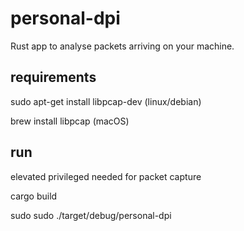 # personal-dpi
Rust app to analyse packets arriving on your machine.

## requirements
sudo apt-get install libpcap-dev (linux/debian)

brew install libpcap (macOS)

## run
elevated privileged needed for packet capture

cargo build

sudo sudo ./target/debug/personal-dpi 